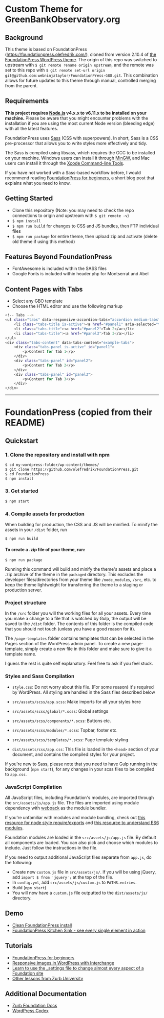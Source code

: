 # Custom Theme for GreenBankObservatory.org

## Background
This theme is based on FoundationPress (https://foundationpress.olefredrik.com/), cloned from version 2.10.4 of [the FoundationPress WordPress theme](https://github.com/olefredrik/FoundationPress). The origin of this repo was switched to upstream with `$ git remote rename origin upstream`, and the remote was set to this repo with `$ git remote set-url origin git@github.com:webninjataylor/FoundationPress-GBO.git`.  This combination allows for future updates to this theme through manual, controlled merging from the parent.

## Requirements

**This project requires [Node.js](http://nodejs.org) v4.x.x to v6.11.x to be installed on your machine.** Please be aware that you might encounter problems with the installation if you are using the most current Node version (bleeding edge) with all the latest features.

FoundationPress uses [Sass](http://Sass-lang.com/) (CSS with superpowers). In short, Sass is a CSS pre-processor that allows you to write styles more effectively and tidy.

The Sass is compiled using libsass, which requires the GCC to be installed on your machine. Windows users can install it through [MinGW](http://www.mingw.org/), and Mac users can install it through the [Xcode Command-line Tools](http://osxdaily.com/2014/02/12/install-command-line-tools-mac-os-x/).

If you have not worked with a Sass-based workflow before, I would recommend reading [FoundationPress for beginners](https://foundationpress.olefredrik.com/posts/tutorials/foundationpress-for-beginners), a short blog post that explains what you need to know.

## Getting Started
- Clone this repository (Note: you may need to check the repo connections to origin and upstream with `$ git remote -v`)
- `$ npm install`
- `$ npm run build` for changes to CSS and JS bundles, then FTP individual files
- `$ npm run package` for entire theme, then upload zip and activate (delete old theme if using this method)

## Features Beyond FoundationPress
- FontAwesome is included within the SASS files
- Google Fonts is included within header.php for Montserrat and Abel

## Content Pages with Tabs
- Select any GBO template
- Choose the HTML editor and use the following markup
```bash
<!-- Tabs -->
<ul class="tabs" data-responsive-accordion-tabs="accordion medium-tabs" id="example-tabs">
    <li class="tabs-title is-active"><a href="#panel1" aria-selected="true">Tab 1</a></li>
    <li class="tabs-title"><a href="#panel2">Tab 2</a></li>
    <li class="tabs-title"><a href="#panel3">Tab 3</a></li>
</ul>
<div class="tabs-content" data-tabs-content="example-tabs">
    <div class="tabs-panel is-active" id="panel1">
        <p>Content for Tab 1</p>
    </div>
    <div class="tabs-panel" id="panel2">
        <p>Content for Tab 2</p>
    </div>
    <div class="tabs-panel" id="panel3">
        <p>Content for Tab 3</p>
    </div>
</div>
```

**********************************************

# FoundationPress (copied from their README)

## Quickstart

### 1. Clone the repository and install with npm
```bash
$ cd my-wordpress-folder/wp-content/themes/
$ git clone https://github.com/olefredrik/FoundationPress.git
$ cd FoundationPress
$ npm install
```

### 3. Get started

```bash
$ npm start
```

### 4. Compile assets for production

When building for production, the CSS and JS will be minified. To minify the assets in your `/dist` folder, run

```bash
$ npm run build
```

#### To create a .zip file of your theme, run:

```
$ npm run package
```

Running this command will build and minify the theme's assets and place a .zip archive of the theme in the `packaged` directory. This excludes the developer files/directories from your theme like `/node_modules`, `/src`, etc. to keep the theme lightweight for transferring the theme to a staging or production server.

### Project structure

In the `/src` folder you will the working files for all your assets. Every time you make a change to a file that is watched by Gulp, the output will be saved to the `/dist` folder. The contents of this folder is the compiled code that you should not touch (unless you have a good reason for it).

The `/page-templates` folder contains templates that can be selected in the Pages section of the WordPress admin panel. To create a new page-template, simply create a new file in this folder and make sure to give it a template name.

I guess the rest is quite self explanatory. Feel free to ask if you feel stuck.

### Styles and Sass Compilation

 * `style.css`: Do not worry about this file. (For some reason) it's required by WordPress. All styling are handled in the Sass files described below

 * `src/assets/scss/app.scss`: Make imports for all your styles here
 * `src/assets/scss/global/*.scss`: Global settings
 * `src/assets/scss/components/*.scss`: Buttons etc.
 * `src/assets/scss/modules/*.scss`: Topbar, footer etc.
 * `src/assets/scss/templates/*.scss`: Page template styling

 * `dist/assets/css/app.css`: This file is loaded in the `<head>` section of your document, and contains the compiled styles for your project.

If you're new to Sass, please note that you need to have Gulp running in the background (``npm start``), for any changes in your scss files to be compiled to `app.css`.

### JavaScript Compilation

All JavaScript files, including Foundation's modules, are imported through the `src/assets/js/app.js` file. The files are imported using module dependency with [webpack](https://webpack.js.org/) as the module bundler.

If you're unfamiliar with modules and module bundling, check out [this resource for node style require/exports](http://openmymind.net/2012/2/3/Node-Require-and-Exports/) and [this resource to understand ES6 modules](http://exploringjs.com/es6/ch_modules.html).

Foundation modules are loaded in the `src/assets/js/app.js` file. By default all components are loaded. You can also pick and choose which modules to include. Just follow the instructions in the file.

If you need to output additional JavaScript files separate from `app.js`, do the following:
* Create new `custom.js` file in `src/assets/js/`. If you will be using jQuery, add `import $ from 'jquery';` at the top of the file.
* In `config.yml`, add `src/assets/js/custom.js` to `PATHS.entries`.
* Build (`npm start`)
* You will now have a `custom.js` file outputted to the `dist/assets/js/` directory.

## Demo

* [Clean FoundationPress install](http://foundationpress.olefredrik.com/)
* [FoundationPress Kitchen Sink - see every single element in action](http://foundationpress.olefredrik.com/kitchen-sink/)

## Tutorials

* [FoundationPress for beginners](https://foundationpress.olefredrik.com/posts/tutorials/foundationpress-for-beginners/)
* [Responsive images in WordPress with Interchange](http://rachievee.com/responsive-images-in-wordpress/)
* [Learn to use the _settings file to change almost every aspect of a Foundation site](http://zurb.com/university/lessons/66)
* [Other lessons from Zurb University](http://zurb.com/university/past-lessons)

## Additional Documentation

* [Zurb Foundation Docs](http://foundation.zurb.com/docs/)
* [WordPress Codex](http://codex.wordpress.org/)

